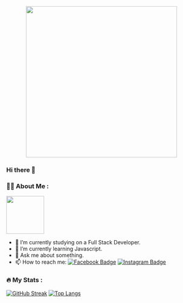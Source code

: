 

<div id="header" align="center">
  <img src="https://media.giphy.com/media/QHE5gWI0QjqF2/giphy.gif" width="400"/>
</div>
<!--<div id="badges" align="center">
  <img src="https://img.shields.io/badge/LinkedIn-blue?style=for-the-badge&logo=linkedin&logoColor=white" alt="LinkedIn Badge"/>
  <img src="https://img.shields.io/badge/Instagram-red?style=for-the-badge&logo=instagram&logoColor=white" alt="Instagram Badge"/>
  <img src="https://img.shields.io/badge/Facebook-blue?style=for-the-badge&logo=facebook&logoColor=white" alt="Facebook Badge"/>
</div>-->
<div align="center">
<img src="https://komarev.com/ghpvc/?username=EkaterinaKononenko&style=flat-square&color=blue" alt=""/>
  </div>
  

### Hi there 👋
### :woman_technologist: About Me :

<div id="header">
  <img src="https://media.giphy.com/media/tVZ6yW76c6lxiba3UB/giphy.gif" width="100"/>
</div> 

- 🔭 I’m currently studying on a Full Stack Developer.
- 🌱 I’m currently learning Javascript.
- 💬 Ask me about something.
- 📫 How to reach me: [![Facebook Badge](https://img.shields.io/badge/-Facebook-blue?style=flat&logo=Facebook&logoColor=white)](https://www.facebook.com/profile.php?id=100053421090984) [![Instagram Badge](https://img.shields.io/badge/-Instagram-red?style=flat&logo=Instagram&logoColor=white)](https://www.instagram.com/ekaterysha_/)



### :fire: My Stats :
[![GitHub Streak](http://github-readme-streak-stats.herokuapp.com?user=EkaterinaKononenko&theme=dark&background=000000)](https://git.io/streak-stats)
[![Top Langs](https://github-readme-stats.vercel.app/api/top-langs/?username=EkaterinaKononenko&layout=compact&theme=vision-friendly-dark)](https://github.com/EkaterinaKononenko/EkaterinaKononenko/blob/main/README.md)


